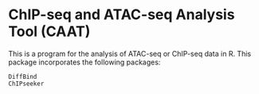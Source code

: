 # **ChIP-seq and ATAC-seq Analysis Tool (CAAT)**

This is a program for the analysis of ATAC-seq or ChIP-seq data in R. This package incorporates the following packages:
```
DiffBind
ChIPseeker


